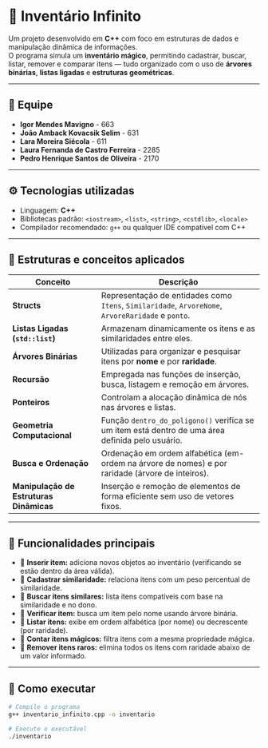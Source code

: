 # 🧭 Inventário Infinito

Um projeto desenvolvido em **C++** com foco em estruturas de dados e manipulação dinâmica de informações.  
O programa simula um **inventário mágico**, permitindo cadastrar, buscar, listar, remover e comparar itens — tudo organizado com o uso de **árvores binárias**, **listas ligadas** e **estruturas geométricas**.

---

## 👥 Equipe
- **Igor Mendes Mavigno** - 663  
- **João Amback Kovacsik Selim** - 631  
- **Lara Moreira Siécola** - 611  
- **Laura Fernanda de Castro Ferreira** - 2285  
- **Pedro Henrique Santos de Oliveira** - 2170  

---

## ⚙️ Tecnologias utilizadas
- Linguagem: **C++**
- Bibliotecas padrão: `<iostream>`, `<list>`, `<string>`, `<cstdlib>`, `<locale>`
- Compilador recomendado: `g++` ou qualquer IDE compatível com C++

---

## 🧩 Estruturas e conceitos aplicados

| Conceito | Descrição |
|-----------|------------|
| **Structs** | Representação de entidades como `Itens`, `Similaridade`, `ArvoreNome`, `ArvoreRaridade` e `ponto`. |
| **Listas Ligadas (`std::list`)** | Armazenam dinamicamente os itens e as similaridades entre eles. |
| **Árvores Binárias** | Utilizadas para organizar e pesquisar itens por **nome** e por **raridade**. |
| **Recursão** | Empregada nas funções de inserção, busca, listagem e remoção em árvores. |
| **Ponteiros** | Controlam a alocação dinâmica de nós nas árvores e listas. |
| **Geometria Computacional** | Função `dentro_do_poligono()` verifica se um item está dentro de uma área definida pelo usuário. |
| **Busca e Ordenação** | Ordenação em ordem alfabética (em-ordem na árvore de nomes) e por raridade (árvore de inteiros). |
| **Manipulação de Estruturas Dinâmicas** | Inserção e remoção de elementos de forma eficiente sem uso de vetores fixos. |

---

## 🧠 Funcionalidades principais

- 🔹 **Inserir item:** adiciona novos objetos ao inventário (verificando se estão dentro da área válida).
- 🔹 **Cadastrar similaridade:** relaciona itens com um peso percentual de similaridade.
- 🔹 **Buscar itens similares:** lista itens compatíveis com base na similaridade e no dono.
- 🔹 **Verificar item:** busca um item pelo nome usando árvore binária.
- 🔹 **Listar itens:** exibe em ordem alfabética (por nome) ou decrescente (por raridade).
- 🔹 **Contar itens mágicos:** filtra itens com a mesma propriedade mágica.
- 🔹 **Remover itens raros:** elimina todos os itens com raridade abaixo de um valor informado.

---

## 🧭 Como executar

```bash
# Compile o programa
g++ inventario_infinito.cpp -o inventario

# Execute o executável
./inventario
